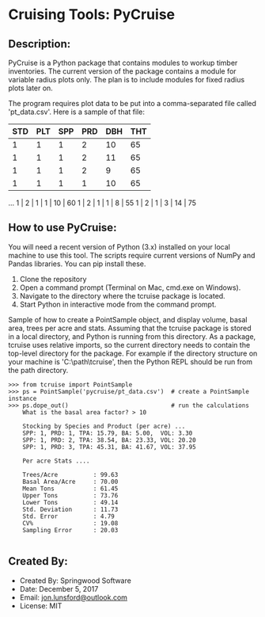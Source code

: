 # Cruising Tools:  PyCruise

## Description:
PyCruise is a Python package that contains modules to workup timber inventories.
The current version of the package contains a module for variable radius
plots only.  The plan is to include modules for fixed radius plots later on.

The program requires plot data to be put into a comma-separated file called
'pt_data.csv'.  Here is a sample of that file:


STD | PLT | SPP | PRD | DBH | THT
----| --- | --- | ----| --- | ---
1	| 1   | 1   | 2   | 10  | 65
1	| 1   | 1	| 2   | 11  | 65
1	| 1   | 1   | 2   | 9   | 65
1   | 1   | 1   | 1   | 10  | 65
...
1   | 2   | 1   | 1   | 10  | 60
1   | 2   | 1   | 1   | 8   | 55
1   | 2   | 1   | 3   | 14  | 75



## How to use PyCruise:
You will need a recent version of Python (3.x) installed on your local machine to use this tool.
The scripts require current versions of NumPy and Pandas libraries.  You can pip install these.

1.  Clone the repository
2.  Open a command prompt (Terminal on Mac, cmd.exe on Windows).
2.  Navigate to the directory where the tcruise package is located.
3.  Start Python in interactive mode from the command prompt.


Sample of how to create a PointSample object, and display volume, basal area, trees per acre and stats.
Assuming that the tcruise package is stored in a local directory, and Python is
running from this directory.  As a package, tcruise uses relative imports, so the current directory
needs to contain the top-level directory for the package.  For example if the directory structure
on your machine is 'C:\path\tcruise', then the Python REPL should be run from the path directory.

```
>>> from tcruise import PointSample
>>> ps = PointSample('pycruise/pt_data.csv')  # create a PointSample instance
>>> ps.dope_out()							  # run the calculations
	What is the basal area factor? > 10
	
	Stocking by Species and Product (per acre) ...
	SPP: 1, PRD: 1, TPA: 15.79, BA: 5.00,  VOL: 3.30
	SPP: 1, PRD: 2, TPA: 38.54, BA: 23.33, VOL: 20.20
	SPP: 1, PRD: 3, TPA: 45.31, BA: 41.67, VOL: 37.95
	
	Per acre Stats ....
	
	Trees/Acre			: 99.63
	Basal Area/Acre 	: 70.00
	Mean Tons			: 61.45
	Upper Tons			: 73.76
	Lower Tons			: 49.14
	Std. Deviation		: 11.73
	Std. Error			: 4.79
	CV%					: 19.08
	Sampling Error		: 20.03
	
```


## Created By:
* Created By:    Springwood Software
* Date:          December 5, 2017
* Email:         jon.lunsford@outlook.com
* License:       MIT


		
	
		